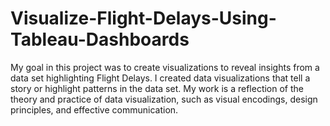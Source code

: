 # Visualize-Flight-Delays-Using-Tableau-Dashboards
My goal in this project was to create visualizations to reveal insights from a data set highlighting Flight Delays. I created data visualizations that tell a story or highlight patterns in the data set. My work is a reflection of the theory and practice of data visualization, such as visual encodings, design principles, and effective communication.
